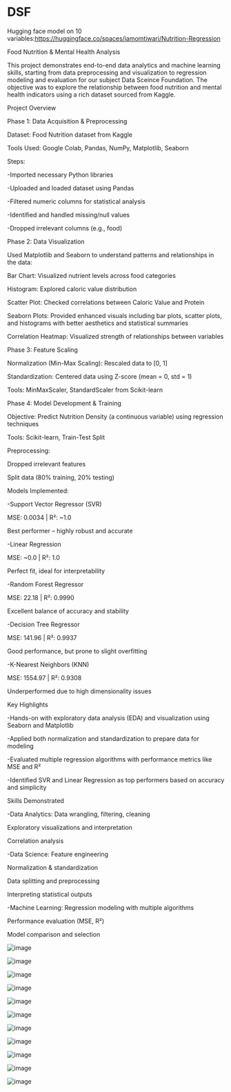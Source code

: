 # DSF 
Hugging face model on 10 variables:https://huggingface.co/spaces/iamomtiwari/Nutrition-Regression

Food Nutrition & Mental Health Analysis

This project demonstrates end-to-end data analytics and machine learning skills, starting from data preprocessing and visualization to regression modeling and evaluation for our subject Data Sceince Foundation. The objective was to explore the relationship between food nutrition and mental health indicators using a rich dataset sourced from Kaggle.

Project Overview

Phase 1: Data Acquisition & Preprocessing

Dataset: Food Nutrition dataset from Kaggle


Tools Used: Google Colab, Pandas, NumPy, Matplotlib, Seaborn


Steps:


-Imported necessary Python libraries

-Uploaded and loaded dataset using Pandas

-Filtered numeric columns for statistical analysis

-Identified and handled missing/null values

-Dropped irrelevant columns (e.g., food)


Phase 2: Data Visualization


Used Matplotlib and Seaborn to understand patterns and relationships in the data:

Bar Chart: Visualized nutrient levels across food categories

Histogram: Explored caloric value distribution

Scatter Plot: Checked correlations between Caloric Value and Protein

Seaborn Plots: Provided enhanced visuals including bar plots, scatter plots, and histograms with better aesthetics and statistical summaries

Correlation Heatmap: Visualized strength of relationships between variables

Phase 3: Feature Scaling


Normalization (Min-Max Scaling): Rescaled data to [0, 1]

Standardization: Centered data using Z-score (mean = 0, std = 1)

Tools: MinMaxScaler, StandardScaler from Scikit-learn


Phase 4: Model Development & Training


Objective: Predict Nutrition Density (a continuous variable) using regression techniques

Tools: Scikit-learn, Train-Test Split

Preprocessing:

Dropped irrelevant features

Split data (80% training, 20% testing)


Models Implemented:


-Support Vector Regressor (SVR)

MSE: 0.0034 | R²: ~1.0

Best performer – highly robust and accurate

-Linear Regression

MSE: ~0.0 | R²: 1.0

Perfect fit, ideal for interpretability

-Random Forest Regressor

MSE: 22.18 | R²: 0.9990

Excellent balance of accuracy and stability

-Decision Tree Regressor

MSE: 141.96 | R²: 0.9937

Good performance, but prone to slight overfitting

-K-Nearest Neighbors (KNN)

MSE: 1554.97 | R²: 0.9308

Underperformed due to high dimensionality issues



Key Highlights


-Hands-on with exploratory data analysis (EDA) and visualization using Seaborn and Matplotlib

-Applied both normalization and standardization to prepare data for modeling

-Evaluated multiple regression algorithms with performance metrics like MSE and R²

-Identified SVR and Linear Regression as top performers based on accuracy and simplicity

Skills Demonstrated


-Data Analytics:
Data wrangling, filtering, cleaning

Exploratory visualizations and interpretation

Correlation analysis

-Data Science:
Feature engineering

Normalization & standardization

Data splitting and preprocessing

Interpreting statistical outputs

-Machine Learning:
Regression modeling with multiple algorithms

Performance evaluation (MSE, R²)

Model comparison and selection

![image](https://github.com/user-attachments/assets/8f3459ee-d6e3-41f5-9552-d2a63fbe59ae)


![image](https://github.com/user-attachments/assets/8de09aa5-292a-43fa-8187-9672a156a72b)


![image](https://github.com/user-attachments/assets/8fe0cc79-af89-4b4f-86f4-62c8051bb7a8)


![image](https://github.com/user-attachments/assets/d25b88b1-0648-4626-bedb-f8c5b1fbf59d)


![image](https://github.com/user-attachments/assets/e3609a3c-f50e-4027-b1b0-1e076fa1b87e)


![image](https://github.com/user-attachments/assets/4527df8e-616c-4b42-874e-b30ca8e1f28e)


![image](https://github.com/user-attachments/assets/1b5663b6-a670-43e3-a851-03cc14406c56)


![image](https://github.com/user-attachments/assets/b4ffea4e-5bce-4fbb-bb28-97c8abd8738b)


![image](https://github.com/user-attachments/assets/1a1a6752-8837-4975-a620-4ea0b0b356fb)


![image](https://github.com/user-attachments/assets/0fe905ac-997a-4d8d-91d6-4f03eae819e4)


![image](https://github.com/user-attachments/assets/c58a930a-7c17-4401-8671-7120c5f0a7b8)


